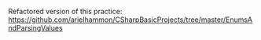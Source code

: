 Refactored version of this practice:
https://github.com/arielhammon/CSharpBasicProjects/tree/master/EnumsAndParsingValues
